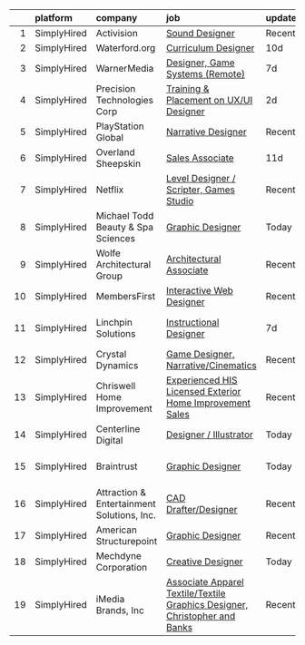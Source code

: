 

|    | platform    | company                                    | job                                                                                                                                                                                         | update_time   | location                    |
|---:|:------------|:-------------------------------------------|:--------------------------------------------------------------------------------------------------------------------------------------------------------------------------------------------|:--------------|:----------------------------|
|  1 | SimplyHired | Activision                                 | [Sound Designer](https://www.simplyhired.com/job/i7qlcqa6pP-srEpgyNNEjRvZmW5tDc8R6vUqXUq0hP94Ee2Cl5AgeQ?q=interactive+designer)                                                             | Recently      | Austin, TX                  |
|  2 | SimplyHired | Waterford.org                              | [Curriculum Designer](https://www.simplyhired.com/job/0SP_YPXc0jKVMaS681lMA-fSryWe5MrTwEZN9z3FIzKmWbncFrwAFw?q=interactive+designer)                                                        | 10d           | Remote                      |
|  3 | SimplyHired | WarnerMedia                                | [Designer, Game Systems (Remote)](https://www.simplyhired.com/job/TsBseGl5-oUhN9HNNrZTc6JtSWfa8VoiE5GPx4GT54A9QEci40758Q?q=interactive+designer)                                            | 7d            | Chicago, IL                 |
|  4 | SimplyHired | Precision Technologies Corp                | [Training & Placement on UX/UI Designer](https://www.simplyhired.com/job/dswA72bRbnP-Gn-auzghn19PKY-dOcgUd00mjtTtwjKsV-KdMFBVTg?q=interactive+designer)                                     | 2d            | Remote                      |
|  5 | SimplyHired | PlayStation Global                         | [Narrative Designer](https://www.simplyhired.com/job/nk5HLXTULmA18g3HpO654by6P9Hiapcqnt1763yBKfm3iQJyxAmnMw?q=interactive+designer)                                                         | Recently      | San Diego, CA               |
|  6 | SimplyHired | Overland Sheepskin                         | [Sales Associate](https://www.simplyhired.com/job/in-igS5xBlH8elaZ7rRocRxJ6CRbzp2YhZWsbFqDFQFFkYRiK19h7Q?q=interactive+designer)                                                            | 11d           | Ketchum, ID                 |
|  7 | SimplyHired | Netflix                                    | [Level Designer / Scripter, Games Studio](https://www.simplyhired.com/job/Yk9azLChCgh-59l1mu1OfORpc8-fOtcFXhjr2mZyEN9l6sOH7qAyjw?q=interactive+designer)                                    | Recently      | Los Angeles, CA             |
|  8 | SimplyHired | Michael Todd Beauty & Spa Sciences         | [Graphic Designer](https://www.simplyhired.com/job/ptAgx8RjHMifZNHa6Rh4t_M8_6Vn-bLhP0i8twIwEsI51zn5l4W1ow?q=interactive+designer)                                                           | Today         | Port Saint Lucie, FL        |
|  9 | SimplyHired | Wolfe Architectural Group                  | [Architectural Associate](https://www.simplyhired.com/job/H13gEka9RJVDtlZ39-1dUF2W9CCPlI0-66rVDAzQuX8eJFKtnUIRFA?q=interactive+designer)                                                    | Recently      | Spokane, WA                 |
| 10 | SimplyHired | MembersFirst                               | [Interactive Web Designer](https://www.simplyhired.com/job/BApHw7JGz5-TXEuoNQo_xTM4-1lhJYJe2kJ5_qyxwtF_akJ0pzfOFA?q=interactive+designer)                                                   | Recently      | Remote                      |
| 11 | SimplyHired | Linchpin Solutions                         | [Instructional Designer](https://www.simplyhired.com/job/APCkZKgzwFB19wHklXnH5o3pLWfuDLBxj5ED25KfhJPspsQwIv5XcA?q=interactive+designer)                                                     | 7d            | Aberdeen Proving Ground, MD |
| 12 | SimplyHired | Crystal Dynamics                           | [Game Designer, Narrative/Cinematics](https://www.simplyhired.com/job/dJFZE6s2B-r_t2vdDEjykhZyrM3b5e-cOYOKNQ6M-QF2u8rsde4Glg?q=interactive+designer)                                        | Recently      | Bellevue, WA                |
| 13 | SimplyHired | Chriswell Home Improvement                 | [Experienced HIS Licensed Exterior Home Improvement Sales](https://www.simplyhired.com/job/WjwlBHMG4J3lFpdiZ-1UQYsY5BAPPCdBrewM7GSnPuHR8hN9TvSdWQ?q=interactive+designer)                   | Recently      | Sacramento, CA              |
| 14 | SimplyHired | Centerline Digital                         | [Designer / Illustrator](https://www.simplyhired.com/job/pfTrXjCoRezSyc-afqDwqu0tfX3pPFz8ZsvjGIEqGpV6GxFvI7iX4w?q=interactive+designer)                                                     | Today         | Remote                      |
| 15 | SimplyHired | Braintrust                                 | [Graphic Designer](https://www.simplyhired.com/job/lVMpAcuZx7cl0n0QY47dBXCW5HyEkD1xe7Qe69u2xTQxpj9aBf3j1g?q=interactive+designer)                                                           | Today         | San Francisco, CA           |
| 16 | SimplyHired | Attraction & Entertainment Solutions, Inc. | [CAD Drafter/Designer](https://www.simplyhired.com/job/E0WJwwj7VVt2lIta75oy6IPfnVJR4mGdwu368LxDedq8BsarGOJICQ?q=interactive+designer)                                                       | Recently      | Jacksonville, FL            |
| 17 | SimplyHired | American Structurepoint                    | [Graphic Designer](https://www.simplyhired.com/job/d5oEDTmd8ddvnkPUsMxhgO3hejHj_lT1yn78R3CCKG2Rnopc5685PA?q=interactive+designer)                                                           | Recently      | Indianapolis, IN            |
| 18 | SimplyHired | Mechdyne Corporation                       | [Creative Designer](https://www.simplyhired.com/job/UKxPuWfwLiuizxm25M1WGFoxGJKVhaG868a7x8S04vFu7tWJJgqj6A?q=interactive+designer)                                                          | Today         | Mountain View, CA           |
| 19 | SimplyHired | iMedia Brands, Inc                         | [Associate Apparel Textile/Textile Graphics Designer, Christopher and Banks](https://www.simplyhired.com/job/Eg5OqwJ-MgVxqyimUg9kGNWTXl96EWVbIiERDXjeezfVJY9F5i5jSQ?q=interactive+designer) | Recently      | Eden Prairie, MN            |